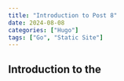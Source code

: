 ```yaml
---
title: "Introduction to Post 8"
date: 2024-08-08
categories: ["Hugo"]
tags: ["Go", "Static Site"]
---
```


## Introduction to the